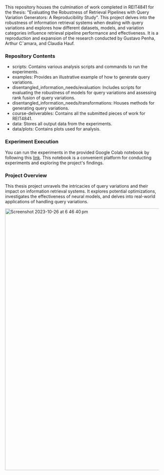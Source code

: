 This repository houses the culmination of work completed in REIT4841 for the thesis: "Evaluating the Robustness of Retrieval Pipelines with Query Variation Generators: A Reproducibility Study". This project delves into the robustness of information retrieval systems when dealing with query variations and explores how different datasets, models, and variation categories influence retrieval pipeline performance and effectiveness. It is a reproduction and expansion of the research conducted by Gustavo Penha, Arthur Cˆamara, and Claudia Hauf.

### Repository Contents
- scripts: Contains various analysis scripts and commands to run the experiments.
- examples: Provides an illustrative example of how to generate query variations.
- disentangled_information_needs/evaluation: Includes scripts for evaluating the robustness of models for query variations and assessing rank fusion of query variations.
- disentangled_information_needs/transformations: Houses methods for generating query variations.
- course-deliverables: Contains all the submitted pieces of work for REIT4841.
- data: Stores all output data from the experiments.
- data/plots: Contains plots used for analysis.

### Experiment Execution
You can run the experiments in the provided Google Colab notebook by following this [link](https://colab.research.google.com/drive/1pJT8DozUycLehTD37Xz9a01-AWVp9Fid?usp=sharing). This notebook is a convenient platform for conducting experiments and exploring the project's findings.

### Project Overview
This thesis project unravels the intricacies of query variations and their impact on information retrieval systems. It explores potential optimizations, investigates the effectiveness of neural models, and delves into real-world applications of handling query variations.

<img width="857" alt="Screenshot 2023-10-26 at 6 46 40 pm" src="https://github.com/krista-b/reit4841/assets/99629116/36c344b4-3ff4-4314-b16d-a1a1bbb3af13">

